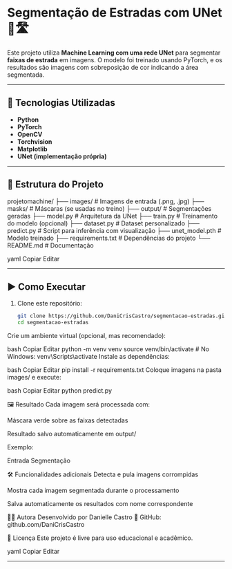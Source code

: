 # Segmentação de Estradas com UNet 🚗🛣️

Este projeto utiliza **Machine Learning com uma rede UNet** para segmentar **faixas de estrada** em imagens. O modelo foi treinado usando PyTorch, e os resultados são imagens com sobreposição de cor indicando a área segmentada.

---

## 🔧 Tecnologias Utilizadas

- **Python**
- **PyTorch**
- **OpenCV**
- **Torchvision**
- **Matplotlib**
- **UNet (implementação própria)**

---

## 📁 Estrutura do Projeto

projetomachine/
├── images/ # Imagens de entrada (.png, .jpg)
├── masks/ # Máscaras (se usadas no treino)
├── output/ # Segmentações geradas
├── model.py # Arquitetura da UNet
├── train.py # Treinamento do modelo (opcional)
├── dataset.py # Dataset personalizado
├── predict.py # Script para inferência com visualização
├── unet_model.pth # Modelo treinado
├── requirements.txt # Dependências do projeto
└── README.md # Documentação

yaml
Copiar
Editar

---

## ▶️ Como Executar

1. Clone este repositório:
   ```bash
   git clone https://github.com/DaniCrisCastro/segmentacao-estradas.git
   cd segmentacao-estradas
Crie um ambiente virtual (opcional, mas recomendado):

bash
Copiar
Editar
python -m venv venv
source venv/bin/activate  # No Windows: venv\Scripts\activate
Instale as dependências:

bash
Copiar
Editar
pip install -r requirements.txt
Coloque imagens na pasta images/ e execute:

bash
Copiar
Editar
python predict.py

🖼️ Resultado
Cada imagem será processada com:

Máscara verde sobre as faixas detectadas

Resultado salvo automaticamente em output/

Exemplo:

Entrada	Segmentação
	

🛠️ Funcionalidades adicionais
Detecta e pula imagens corrompidas

Mostra cada imagem segmentada durante o processamento

Salva automaticamente os resultados com nome correspondente

👩‍💻 Autora
Desenvolvido por Danielle Castro
🔗 GitHub: github.com/DaniCrisCastro

📄 Licença
Este projeto é livre para uso educacional e acadêmico.

yaml
Copiar
Editar

---
